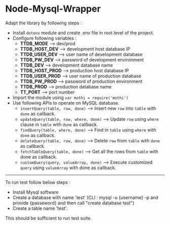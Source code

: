 # Node-Mysql-Wrapper

Adapt the library by following steps :
* Install `dotenv` module and create .env file in root level of the project.
* Configure following variables :
    * <b>TTDB_MODE</b>         --> dev/prod
    * <b>TTDB_HOST_DEV</b>     --> development host database IP
    * <b>TTDB_USER_DEV</b>     --> user name of development database
    * <b>TTDB_PW_DEV</b>       --> password of development environment
    * <b>TTDB_DEV</b>          --> development database name
    * <b>TTDB_HOST_PROD</b>    --> production host database IP
    * <b>TTDB_USER_PROD</b>    --> user name of production database
    * <b>TTDB_PW_PROD</b>      --> password of production environment
    * <b>TTDB_PROD</b>         --> production database name
    * <b>TT_PORT</b>           --> port number
* Import the module using `var mothi = require('mothi')`
* Use following APIs to operate on MySQL database.
    * `insertQuery(table, row, done)` --> Insert new `row` into `table` with `done` as callback.
    * `updateQuery(table, row, where, done)` --> Update `row` using `where` clause in `table` with `done` as callback.
    * `findQuery(table, where, done)` --> Find in `table` using `where` with `done` as callback.
    * `deleteQuery(table, row, done)` --> Delete `row` from `table` with `done` as callback.
    * `fetchTableQuery(table, done)` --> Get all the rows from `table` with done as callback.
    * `customQuery(query, valueArray, done)` --> Execute customized `query` using `valueArray` with done as callback.


-----------------------------------------------------------------------------------------
To run test follow below steps :

* Install Mysql software
* Create a database with name 'test' (CLI : mysql -u {username} -p and provide {passeword} and then call "create database test")
* Create a table name 'test'.

This should be sufficient to run test suite.
